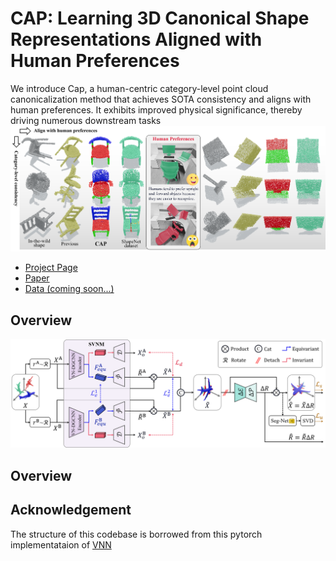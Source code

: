 # CAP: Learning 3D Canonical Shape Representations Aligned with Human Preferences
We introduce Cap, a human-centric category-level point cloud canonicalization method that achieves SOTA consistency and aligns with human preferences. It exhibits improved physical significance, thereby driving numerous downstream tasks
![CAP](./img1_.png)

- [Project Page](https://anonymity15333.github.io/CAP.github.io/)
- [Paper](https://anonymity15333.github.io/CAP.github.io/)
- [Data (coming soon...)](https://anonymity15333.github.io/CAP.github.io/)
  
## Overview
![Overview](./img2.png)

## Overview

## Acknowledgement
The structure of this codebase is borrowed from this pytorch implementataion of [VNN](https://github.com/FlyingGiraffe/vnn) 
